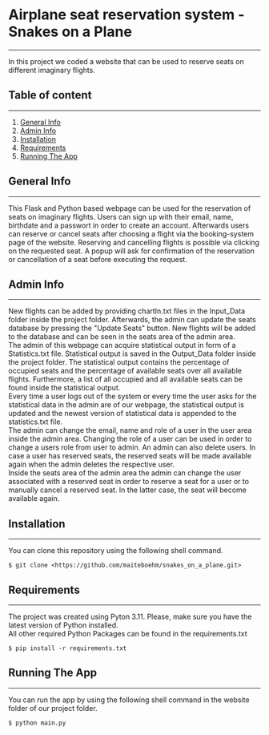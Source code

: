 # Airplane seat reservation system - Snakes on a Plane
***
In this project we coded a website that can be used to reserve seats 
on different imaginary flights.
## Table of content
***
1. [General Info](#general-info)
2. [Admin Info](#admin-info)
3. [Installation](#installation)
4. [Requirements](#requirements)
5. [Running The App](#running-the-app)

## General Info
***
This Flask and Python based webpage can be used for the reservation of
seats on imaginary flights. Users can sign up with their email, name, birthdate
and a passwort in order to create an account. Afterwards users can reserve or
cancel seats after choosing a flight via the booking-system page of the website.
Reserving and cancelling flights is possible via clicking on the requested seat.
A popup will ask for confirmation of the reservation or cancellation of a seat
before executing the request.
## Admin Info
***
New flights can be added by providing chartIn.txt 
files in the Input_Data folder inside the project folder. Afterwards, the admin 
can update the seats database by pressing the "Update Seats" button. New flights
will be added to the database and can be seen in the seats area of the admin 
area. <br>
The admin of this webpage can acquire statistical output in form 
of a Statistics.txt file. Statistical output is saved in the Output_Data 
folder inside the project folder. The statistical output contains the percentage 
of occupied seats and the percentage of available seats over all available 
flights. Furthermore, a list of all occupied and all available seats can be 
found inside the statistical output. <br>
Every time a user logs out of the system or every time the user asks for the 
statistical data in the admin are of our webpage, the statistical output is 
updated and the newest version of statistical data is appended to the 
statistics.txt file. <br>
The admin can change the email, name and role of a user in the user area 
inside the admin area. Changing the role of a user can be used 
in order to change a users role from user to admin. An admin can also delete 
users. In case a user has reserved seats, the reserved seats will be made available
again when the admin deletes the respective user. <br>
Inside the seats area of the admin area the admin can change the user associated
with a reserved seat in order to reserve a seat for a user or to manually cancel
a reserved seat. In the latter case, the seat will become available again.
## Installation
***
You can clone this repository using the following shell command.
```
$ git clone <https://github.com/maiteboehm/snakes_on_a_plane.git>
```
## Requirements
***
The project was created using Pyton 3.11. Please, make sure you have the latest
version of Python installed. <br>
All other required Python Packages can be found in the requirements.txt <br>
```
$ pip install -r requirements.txt
```
## Running The App
***
You can run the app by using the following shell command in the website folder 
of our project folder.
```
$ python main.py
```







